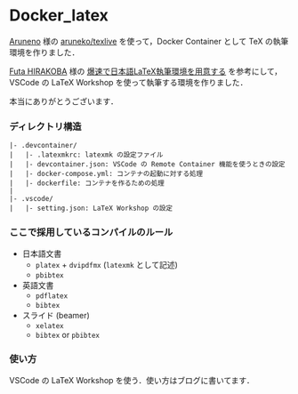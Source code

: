 # Docker_latex
[Aruneno](https://github.com/aruneko) 様の [aruneko/texlive](https://hub.docker.com/r/aruneko/texlive) を使って，Docker Container として TeX の執筆環境を作りました．

[Futa HIRAKOBA](https://github.com/korosuke613) 様の [爆速で日本語LaTeX執筆環境を用意する](https://korosuke613.hatenablog.com/entry/2019/06/24/171246) を参考にして，VSCode の LaTeX Workshop を使って執筆する環境を作りました．

本当にありがとうございます．

### ディレクトリ構造
```
|- .devcontainer/
|   |- .latexmkrc: latexmk の設定ファイル
|   |- devcontainer.json: VSCode の Remote Container 機能を使うときの設定
|   |- docker-compose.yml: コンテナの起動に対する処理
|   |- dockerfile: コンテナを作るための処理
|
|- .vscode/
|   |- setting.json: LaTeX Workshop の設定
```

### ここで採用しているコンパイルのルール
- 日本語文書
    - `platex` + `dvipdfmx` (`latexmk` として記述)
    - `pbibtex`
- 英語文書
    - `pdflatex`
    - `bibtex`
- スライド (beamer)
    - `xelatex`
    - `bibtex` or `pbibtex`

### 使い方
VSCode の LaTeX Workshop を使う．使い方はブログに書いてます．
